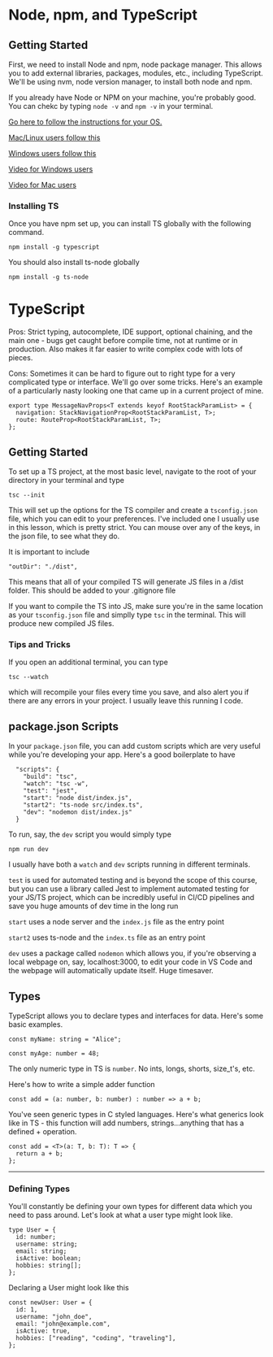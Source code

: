 # Node, npm, and TypeScript

## Getting Started

First, we need to install Node and npm, node package manager. This allows you to add external libraries, packages, modules, etc., including TypeScript. We'll be using nvm, node version manager, to install both node and npm.

If you already have Node or NPM on your machine, you're probably good. You can chekc by typing
`node -v`
and
`npm -v`
in your terminal.

[Go here to follow the instructions for your OS.](https://docs.npmjs.com/downloading-and-installing-node-js-and-npm)

[Mac/Linux users follow this](https://github.com/nvm-sh/nvm)

[Windows users follow this](https://github.com/coreybutler/nvm-windows)

[Video for Windows users](https://www.youtube.com/watch?v=gDJcEt7pPv8)

[Video for Mac users](https://www.youtube.com/watch?v=BhLFxy6Jz8c)

### Installing TS

Once you have npm set up, you can install TS globally with the following command.

`npm install -g typescript`

You should also install ts-node globally

`npm install -g ts-node`

# TypeScript

Pros: Strict typing, autocomplete, IDE support, optional chaining, and the main one - bugs get caught before compile time, not at runtime or in production. Also makes it far easier to write complex code with lots of pieces.

Cons: Sometimes it can be hard to figure out to right type for a very complicated type or interface. We'll go over some tricks. Here's an example of a particularly nasty looking one that came up in a current project of mine.

```
export type MessageNavProps<T extends keyof RootStackParamList> = {
  navigation: StackNavigationProp<RootStackParamList, T>;
  route: RouteProp<RootStackParamList, T>;
};
```

## Getting Started

To set up a TS project, at the most basic level, navigate to the root of your directory in your terminal and type

`tsc --init`

This will set up the options for the TS compiler and create a `tsconfig.json` file, which you can edit to your preferences. I've included one I usually use in this lesson, which is pretty strict. You can mouse over any of the keys, in the json file, to see what they do.

It is important to include

`"outDir": "./dist",`

This means that all of your compiled TS will generate JS files in a /dist folder. This should be added to your .gitignore file

If you want to compile the TS into JS, make sure you're in the same location as your `tsconfig.json` file and simplly type `tsc` in the terminal. This will produce new compiled JS files.

### Tips and Tricks

If you open an additional terminal, you can type

`tsc --watch`

which will recompile your files every time you save, and also alert you if there are any errors in your project. I usually leave this running I code.

## package.json Scripts

In your `package.json` file, you can add custom scripts which are very useful while you're developing your app. Here's a good boilerplate to have

```
  "scripts": {
    "build": "tsc",
    "watch": "tsc -w",
    "test": "jest",
    "start": "node dist/index.js",
    "start2": "ts-node src/index.ts",
    "dev": "nodemon dist/index.js"
  }
```

To run, say, the `dev` script you would simply type

`npm run dev`

I usually have both a `watch` and `dev` scripts running in different terminals.

`test` is used for automated testing and is beyond the scope of this course, but you can use a library called Jest to implement automated testing for your JS/TS project, which can be incredibly useful in CI/CD pipelines and save you huge amounts of dev time in the long run

`start` uses a node server and the `index.js` file as the entry point

`start2` uses ts-node and the `index.ts` file as an entry point

`dev` uses a package called `nodemon` which allows you, if you're observing a local webpage on, say, localhost:3000, to edit your code in VS Code and the webpage will automatically update itself. Huge timesaver.

## Types

TypeScript allows you to declare types and interfaces for data. Here's some basic examples.

`const myName: string = "Alice";`

`const myAge: number = 48;`

The only numeric type in TS is `number`. No ints, longs, shorts, size_t's, etc.

Here's how to write a simple adder function

```
const add = (a: number, b: number) : number => a + b;
```

You've seen generic types in C styled languages. Here's what generics look like in TS - this function will add numbers, strings...anything that has a defined + operation.

```
const add = <T>(a: T, b: T): T => {
  return a + b;
};
```

---

### Defining Types

You'll constantly be defining your own types for different data which you need to pass around. Let's look at what a user type might look like.

```
type User = {
  id: number;
  username: string;
  email: string;
  isActive: boolean;
  hobbies: string[];
};
```

Declaring a User might look like this

```
const newUser: User = {
  id: 1,
  username: "john_doe",
  email: "john@example.com",
  isActive: true,
  hobbies: ["reading", "coding", "traveling"],
};
```
